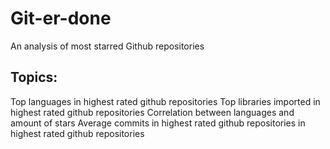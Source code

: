 # Git-er-done
An analysis of most starred Github repositories

## Topics: 
Top languages in highest rated github repositories
Top libraries imported in highest rated github repositories
Correlation between languages and amount of stars
Average commits in highest rated github repositories
in highest rated github repositories
